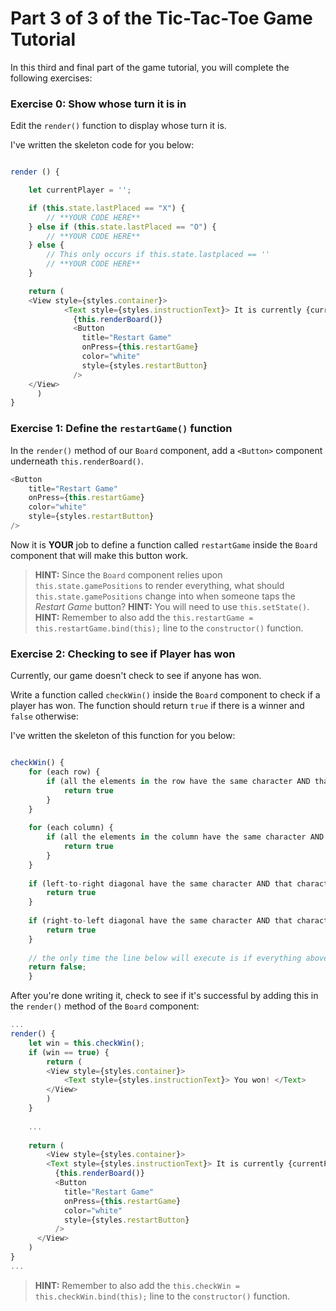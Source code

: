 # Part 3 of 3 of the Tic-Tac-Toe Game Tutorial

In this third and final part of the game tutorial, you will complete the following exercises:

### Exercise 0: Show whose turn it is in

Edit the `render()` function to display whose turn it is.

I've written the skeleton code for you below:

```javascript

render () {

    let currentPlayer = '';

    if (this.state.lastPlaced == "X") {
    	// **YOUR CODE HERE**
    } else if (this.state.lastPlaced == "O") {
	    // **YOUR CODE HERE**
    } else {
	    // This only occurs if this.state.lastplaced == ''
	    // **YOUR CODE HERE**
    }

    return (
    <View style={styles.container}>
            <Text style={styles.instructionText}> It is currently {currentPlayer}'s turn. </Text>
              {this.renderBoard()}
              <Button
                title="Restart Game"
                onPress={this.restartGame}
                color="white"
                style={styles.restartButton}
              />
    </View>
      )
}
```

### Exercise 1: Define the `restartGame()` function

In the `render()` method of our `Board` component, add a `<Button>` component underneath `this.renderBoard()`. 

```javascript
<Button
    title="Restart Game"
    onPress={this.restartGame}
    color="white"
    style={styles.restartButton}
/>
```

Now it is **YOUR** job to define a function called `restartGame` inside the `Board` component that will make this button work.

> **HINT:** Since the `Board` component relies upon `this.state.gamePositions` to render everything, what should `this.state.gamePositions` change into when someone taps the *Restart Game* button?
> **HINT:** You will need to use `this.setState()`.
> **HINT:** Remember to also add the `this.restartGame = this.restartGame.bind(this);` line to the `constructor()` function.

### Exercise 2: Checking to see if Player has won
Currently, our game doesn't check to see if anyone has won.

Write a function called `checkWin()` inside the `Board` component to check if a player has won. The function should return `true` if there is a winner and `false` otherwise:

I've written the skeleton of this function for you below:

```javascript

checkWin() {
    for (each row) {
    	if (all the elements in the row have the same character AND that character is not '') {
    	    return true
    	}
    }
    
    for (each column) {
    	if (all the elements in the column have the same character AND that character is not '') {
    	    return true
    	}
    }
    
    if (left-to-right diagonal have the same character AND that character is not '') {
        return true
    }
    
    if (right-to-left diagonal have the same character AND that character is not '') {
        return true
    }
    
    // the only time the line below will execute is if everything above has failed
    return false;
    }
  ```
  
After you're done writing it, check to see if it's successful by adding this in the `render()` method of the `Board` component:
  
```javascript
...
render() {
    let win = this.checkWin();
    if (win == true) {
        return (
        <View style={styles.container}>
            <Text style={styles.instructionText}> You won! </Text>
        </View>
        )
    }
    
    ...
    
    return (
    	<View style={styles.container}>
        <Text style={styles.instructionText}> It is currently {currentPlayer}'s turn. </Text>
          {this.renderBoard()}
          <Button
            title="Restart Game"
            onPress={this.restartGame}
            color="white"
            style={styles.restartButton}
          />
      </View>
    )
}
...
```
  
  > **HINT:** Remember to also add the `this.checkWin = this.checkWin.bind(this);` line to the `constructor()` function.

